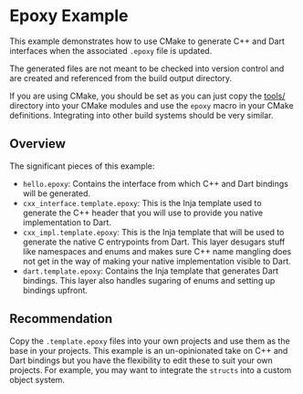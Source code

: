 # Epoxy Example

This example demonstrates how to use CMake to generate C++ and Dart interfaces when the associated `.epoxy` file is updated.

The generated files are not meant to be checked into version control and are created and referenced from the build output directory.

If you are using CMake, you should be set as you can just copy the [tools/](tools/) directory into your CMake modules and use the `epoxy` macro in your CMake definitions. Integrating into other build systems should be very similar.

## Overview

The significant pieces of this example:
* `hello.epoxy`: Contains the interface from which C++ and Dart bindings will be generated.
* `cxx_interface.template.epoxy`: This is the Inja template used to generate the C++ header that you will use to provide you native implementation to Dart.
* `cxx_impl.template.epoxy`: This is the Inja template that will be used to generate the native C entrypoints from Dart. This layer desugars stuff like namespaces and enums and makes sure C++ name mangling does not get in the way of making your native implementation visible to Dart.
* `dart.template.epoxy`: Contains the Inja template that generates Dart bindings. This layer also handles sugaring of enums and setting up bindings upfront.

## Recommendation

Copy the `.template.epoxy` files into your own projects and use them as the base in your projects. This example is an un-opinionated take on C++ and Dart bindings but you have the flexibility to edit these to suit your own projects. For example, you may want to integrate the `structs` into a custom object system.
